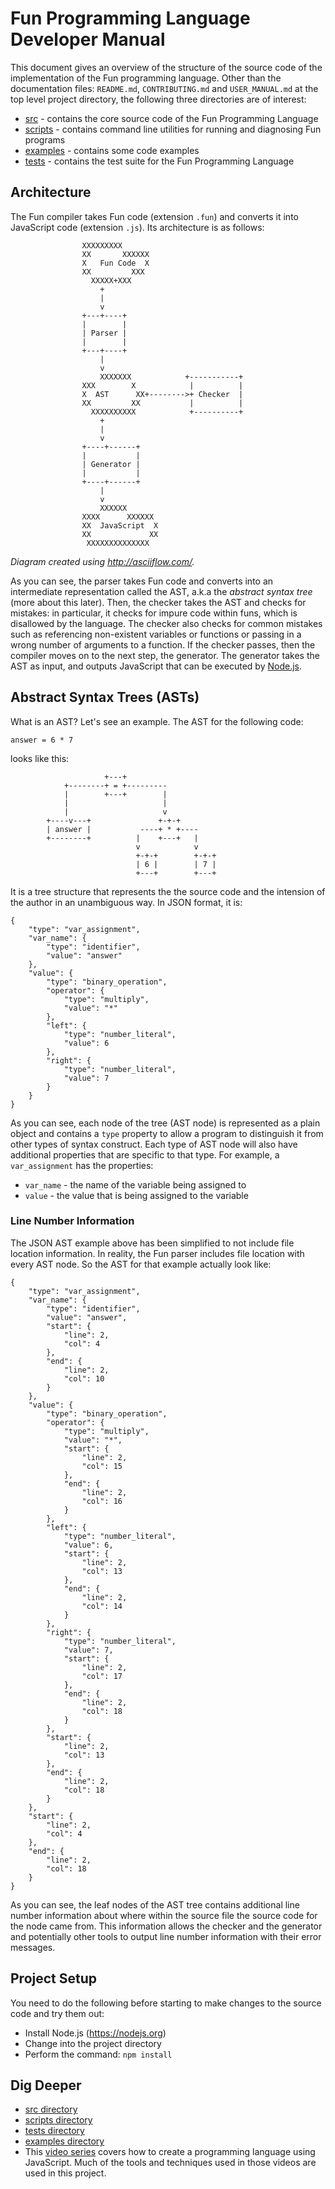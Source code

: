 # Fun Programming Language Developer Manual

This document gives an overview of the structure of the source code of
the implementation of the Fun programming language. Other than the
documentation files: `README.md`, `CONTRIBUTING.md` and `USER_MANUAL.md`
at the top level project directory, the following three directories are of
interest:

* [src](src) - contains the core source code of the Fun Programming Language
* [scripts](scripts) - contains command line utilities for running
and diagnosing Fun programs
* [examples](examples) - contains some code examples
* [tests](tests) - contains the test suite for the Fun Programming Language

## Architecture

The Fun compiler takes Fun code (extension `.fun`) and converts it into JavaScript code (extension `.js`). Its architecture is as follows:

```
                XXXXXXXXX
                XX       XXXXXX
                X   Fun Code  X
                XX         XXX
                  XXXXX+XXX
                    +
                    |
                    v
                +---+----+
                |        |
                | Parser |
                |        |
                +---+----+
                    |
                    v
                    XXXXXXX            +-----------+
                XXX        X            |          |
                X  AST      XX+-------->+ Checker  |
                XX         XX           |          |
                  XXXXXXXXXX            +----------+
                    +
                    |
                    v
                +----+------+
                |           |
                | Generator |
                |           |
                +----+------+
                    |
                    v
                    XXXXXX
                XXXX      XXXXXX
                XX  JavaScript  X
                XX             XX
                 XXXXXXXXXXXXXX
```

_Diagram created using http://asciiflow.com/._

As you can see, the parser takes Fun code and converts into an intermediate
representation called the AST, a.k.a the *abstract syntax tree* (more about this
later). Then, the checker takes the AST and checks for mistakes: in particular,
it checks for impure code within funs, which is disallowed by the language. The
checker also checks for common mistakes such as referencing non-existent variables
or functions or passing in a wrong number of arguments to a function. If the
checker passes, then the compiler moves on to the next step, the generator.
The generator takes the AST as input, and outputs JavaScript that can be executed
by [Node.js](https://nodejs.org).

## Abstract Syntax Trees (ASTs)

What is an AST? Let's see an example. The AST for the following
code:

```
answer = 6 * 7
```

looks like this:

```
                     +---+
            +--------+ = +---------
            |        +---+        |
            |                     |
            |                     v
        +----v---+               +-+-+
        | answer |           ----+ * +----
        +--------+          |    +---+   |
                            v            v
                            +-+-+        +-+-+
                            | 6 |        | 7 |
                            +---+        +---+
```

It is a tree structure that represents the the source code and
the intension of the author in an unambiguous way.
In JSON format, it is:

```
{
    "type": "var_assignment",
    "var_name": {
        "type": "identifier",
        "value": "answer"
    },
    "value": {
        "type": "binary_operation",
        "operator": {
            "type": "multiply",
            "value": "*"
        },
        "left": {
            "type": "number_literal",
            "value": 6
        },
        "right": {
            "type": "number_literal",
            "value": 7
        }
    }
}
```

As you can see, each node of the tree (AST node) is represented as a plain
object and contains a `type` property to allow a program to distinguish
it from other types of syntax construct. Each type of AST node
will also have additional properties that are specific to that type.
For example, a `var_assignment` has the properties:

* `var_name` - the name of the variable being assigned to
* `value` - the value that is being assigned to the variable

### Line Number Information

The JSON AST example above has been simplified to not include
file location information.
In reality, the Fun parser includes file location with every
AST node. So the AST for that example actually look like:

```
{
    "type": "var_assignment",
    "var_name": {
        "type": "identifier",
        "value": "answer",
        "start": {
            "line": 2,
            "col": 4
        },
        "end": {
            "line": 2,
            "col": 10
        }
    },
    "value": {
        "type": "binary_operation",
        "operator": {
            "type": "multiply",
            "value": "*",
            "start": {
                "line": 2,
                "col": 15
            },
            "end": {
                "line": 2,
                "col": 16
            }
        },
        "left": {
            "type": "number_literal",
            "value": 6,
            "start": {
                "line": 2,
                "col": 13
            },
            "end": {
                "line": 2,
                "col": 14
            }
        },
        "right": {
            "type": "number_literal",
            "value": 7,
            "start": {
                "line": 2,
                "col": 17
            },
            "end": {
                "line": 2,
                "col": 18
            }
        },
        "start": {
            "line": 2,
            "col": 13
        },
        "end": {
            "line": 2,
            "col": 18
        }
    },
    "start": {
        "line": 2,
        "col": 4
    },
    "end": {
        "line": 2,
        "col": 18
    }
}
```

As you can see, the leaf nodes of the AST tree
contains additional line number information about where within the
source file the source code for the node came from.
This information allows the checker and the generator and potentially
other tools to output line number information with their error messages.

## Project Setup

You need to do the following before starting to make changes to the source code
and try them out:

* Install Node.js (https://nodejs.org)
* Change into the project directory
* Perform the command: `npm install`

## Dig Deeper

* [src directory](src)
* [scripts directory](scripts)
* [tests directory](tests)
* [examples directory](examples)
* This [video series](https://www.youtube.com/playlist?list=PLSq9OFrD2Q3DasoOa54Vm9Mr8CATyTbLF) covers how to create a programming language using JavaScript. Much of the tools and techniques used in those videos are used in this project.
